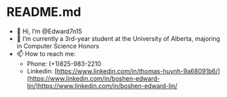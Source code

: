 # README.md
- 👋 Hi, I’m @Edward7n15
- 🌱 I’m currently a 3rd-year student at the University of Alberta, majoring in Computer Science Honors
- 📫 How to reach me:
  - Phone: (+1)825-983-2210
  - Linkedin: [https://www.linkedin.com/in/thomas-huynh-9a68091b6/](https://www.linkedin.com/in/boshen-edward-lin/)https://www.linkedin.com/in/boshen-edward-lin/

